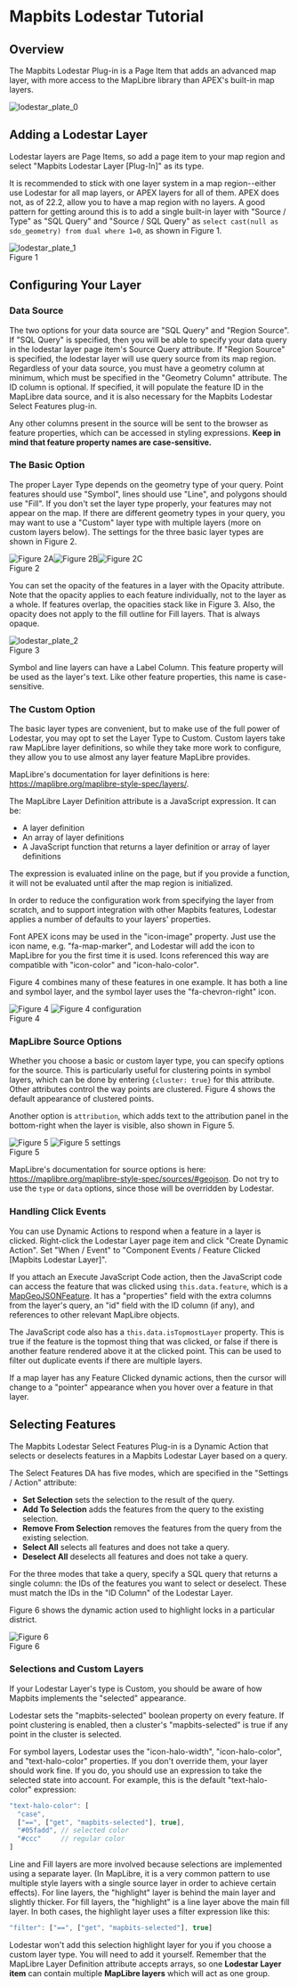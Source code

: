 # Mapbits Lodestar Tutorial

## Overview

The Mapbits Lodestar Plug-in is a Page Item that adds an advanced map layer, with more access to
the MapLibre library than APEX's built-in map layers.

![lodestar_plate_0](./lodestar_plate_0.png)

## Adding a Lodestar Layer

Lodestar layers are Page Items, so add a page item to your map region and select
"Mapbits Lodestar Layer [Plug-In]" as its type.

It is recommended to stick with one layer system in a map region--either use Lodestar for all map
layers, or APEX layers for all of them. APEX does not, as of 22.2, allow you to have a map region
with no layers. A good pattern for getting around this is to add a single built-in layer with
"Source / Type" as "SQL Query" and "Source / SQL Query" as `select cast(null as sdo_geometry) from dual where 1=0`,
as shown in Figure 1.

![lodestar_plate_1](lodestar_plate_1.png "Figure 1")  
Figure 1

## Configuring Your Layer

### Data Source

The two options for your data source are "SQL Query" and "Region Source". If "SQL Query" is specified, 
then you will be able to specify your data query in the lodestar layer page item's Source Query attribute. If 
"Region Source" is specified, the lodestar layer will use query source from its map region.
Regardless of your data source, you must have a geometry column at minimum,
which must be specified in the "Geometry Column" attribute. The ID column is optional. If specified,
it will populate the feature ID in the MapLibre data source, and it is also necessary for the
Mapbits Lodestar Select Features plug-in.

Any other columns present in the source will be sent to the browser as feature properties, which
can be accessed in styling expressions. **Keep in mind that feature property names are case-sensitive.**

### The Basic Option

The proper Layer Type depends on the geometry type of your query. Point features should use
"Symbol", lines should use "Line", and polygons should use "Fill". If you don't set the layer type
properly, your features may not appear on the map. If there are different geometry types in your
query, you may want to use a "Custom" layer type with multiple layers (more on custom layers below).
The settings for the three basic layer types are shown in Figure 2.

![Figure 2A](./lodestar_plate_symbol_settings.png "Figure 2A")![Figure 2B](./lodestar_plate_line_settings.png "Figure 2B")![Figure 2C](./lodestar_plate_fill_settings.png "Figure 2C")  
Figure 2

You can set the opacity of the features in a layer with the Opacity attribute. Note that the
opacity applies to each feature individually, not to the layer as a whole. If features overlap,
the opacities stack like in Figure 3. Also, the opacity does not apply to the fill outline for Fill layers. That is
always opaque.

![lodestar_plate_2](./lodestar_plate_2.png "Figure 3")  
Figure 3

Symbol and line layers can have a Label Column. This feature property will be used as the layer's
text. Like other feature properties, this name is case-sensitive.

### The Custom Option

The basic layer types are convenient, but to make use of the full power of Lodestar, you may opt
to set the Layer Type to Custom. Custom layers take raw MapLibre layer definitions, so while they
take more work to configure, they allow you to use almost any layer feature MapLibre provides.

MapLibre's documentation for layer definitions is here: <https://maplibre.org/maplibre-style-spec/layers/>.

The MapLibre Layer Definition attribute is a JavaScript expression. It can be:

- A layer definition
- An array of layer definitions
- A JavaScript function that returns a layer definition or array of layer definitions

The expression is evaluated inline on the page, but if you provide a function, it will not be
evaluated until after the map region is initialized.

In order to reduce the configuration work from specifying the layer from scratch, and to support
integration with other Mapbits features, Lodestar applies a number of defaults to your layers'
properties.

Font APEX icons may be used in the "icon-image" property. Just use the icon name, e.g.
"fa-map-marker", and Lodestar will add the icon to MapLibre for you the first time it is used.
Icons referenced this way are compatible with "icon-color" and "icon-halo-color".

Figure 4 combines many of these features in one example. It has both a line and symbol layer,
and the symbol layer uses the "fa-chevron-right" icon.

![Figure 4](./lodestar_plate_3.png "Figure 4") ![Figure 4 configuration](./lodestar_plate_3_settings.png)  
Figure 4

### MapLibre Source Options

Whether you choose a basic or custom layer type, you can specify options for the source. This is
particularly useful for clustering points in symbol layers, which can be done by entering
`{cluster: true}` for this attribute. Other attributes control the way points are clustered.
Figure 4 shows the default appearance of clustered points.

Another option is `attribution`, which adds text to the attribution panel in the bottom-right when
the layer is visible, also shown in Figure 5.

![Figure 5](./lodestar_plate_4.png "Figure 5") ![Figure 5 settings](./lodestar_plate_4_settings.png)  
Figure 5

MapLibre's documentation for source options is here: <https://maplibre.org/maplibre-style-spec/sources/#geojson>.
Do not try to use the `type` or `data` options, since those will be overridden by Lodestar.

### Handling Click Events

You can use Dynamic Actions to respond when a feature in a layer is clicked. Right-click the
Lodestar Layer page item and click "Create Dynamic Action". Set "When / Event" to "Component
Events / Feature Clicked [Mapbits Lodestar Layer]".

If you attach an Execute JavaScript Code
action, then the JavaScript code can access the feature that was clicked using `this.data.feature`, which
is a [MapGeoJSONFeature](https://maplibre.org/maplibre-gl-js/docs/API/types/maplibregl.MapGeoJSONFeature/).
It has a "properties" field with the extra columns from the layer's query, an "id" field with
the ID column (if any), and references to other relevant MapLibre objects.

The JavaScript code also has a `this.data.isTopmostLayer` property. This is true if the feature
is the topmost thing that was clicked, or false if there is another feature rendered above it at
the clicked point. This can be used to filter out duplicate events if there are multiple layers.

If a map layer has any Feature Clicked dynamic actions, then the cursor will change to a "pointer"
appearance when you hover over a feature in that layer.

## Selecting Features

The Mapbits Lodestar Select Features Plug-in is a Dynamic Action that selects or deselects features
in a Mapbits Lodestar Layer based on a query.

The Select Features DA has five modes, which are specified in the "Settings / Action" attribute:

- **Set Selection** sets the selection to the result of the query.
- **Add To Selection** adds the features from the query to the existing selection.
- **Remove From Selection** removes the features from the query from the existing selection.
- **Select All** selects all features and does not take a query.
- **Deselect All** deselects all features and does not take a query.

For the three modes that take a query, specify a SQL query that returns a single column: the IDs
of the features you want to select or deselect. These must match the IDs in the "ID Column"
of the Lodestar Layer.

Figure 6 shows the dynamic action used to highlight locks in a particular district.

![Figure 6](./lodestar_plate_6.png "Figure 6")  
Figure 6


### Selections and Custom Layers

If your Lodestar Layer's type is Custom, you should be aware of how Mapbits implements the "selected"
appearance.

Lodestar sets the "mapbits-selected" boolean property on every feature. If point clustering is
enabled, then a cluster's "mapbits-selected" is true if any point in the cluster is selected.

For symbol layers, Lodestar uses the "icon-halo-width", "icon-halo-color", and "text-halo-color"
properties. If you don't override them, your layer should work fine. If you do, you should use
an expression to take the selected state into account. For example, this is the default
"text-halo-color" expression:

```javascript
"text-halo-color": [
  "case",
  ["==", ["get", "mapbits-selected"], true],
  "#05fadd", // selected color
  "#ccc"     // regular color
]
```

Line and Fill layers are more involved because selections are implemented using a separate layer.
(In MapLibre, it is a very common pattern to use multiple style layers with a single source layer
in order to achieve certain effects). For line layers, the "highlight" layer is behind the main
layer and slightly thicker. For fill layers, the "highlight" is a line layer above the main fill
layer. In both cases, the highlight layer uses a filter expression like this:

```javascript
"filter": ["==", ["get", "mapbits-selected"], true]
```

Lodestar won't add this selection highlight layer for you if you choose a custom layer type. You
will need to add it yourself. Remember that the MapLibre Layer Definition attribute accepts arrays,
so one **Lodestar Layer item** can contain multiple **MapLibre layers** which will act as one group.
